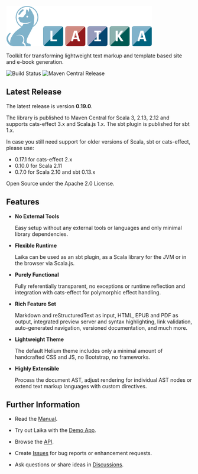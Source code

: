 
![Laika](docs/src/img/site/laika-dog@1.5x.png)

Toolkit for transforming lightweight text markup and template based site and e-book generation.

![Build Status](https://github.com/planet42/Laika/workflows/CI/badge.svg)
![Maven Central Release](https://img.shields.io/maven-central/v/org.planet42/laika-core_2.12.svg)


Latest Release
--------------

The latest release is version **0.19.0**.  

The library is published to Maven Central for Scala 3, 2.13, 2.12 and supports cats-effect 3.x and Scala.js 1.x.
The sbt plugin is published for sbt 1.x.

In case you still need support for older versions of Scala, sbt or cats-effect, please use:
* 0.17.1 for cats-effect 2.x
* 0.10.0 for Scala 2.11
* 0.7.0 for Scala 2.10 and sbt 0.13.x

Open Source under the Apache 2.0 License.


Features
--------

* **No External Tools**

  Easy setup without any external tools or languages and only minimal library dependencies.
  
* **Flexible Runtime**

  Laika can be used as an sbt plugin, as a Scala library for the JVM or in the browser via Scala.js.
  
* **Purely Functional**

  Fully referentially transparent, no exceptions or runtime reflection and integration 
  with cats-effect for polymorphic effect handling.
  
* **Rich Feature Set**

  Markdown and reStructuredText as input, HTML, EPUB and PDF as output, integrated preview server and syntax highlighting, 
  link validation, auto-generated navigation, versioned documentation, and much more.
  
* **Lightweight Theme**

  The default Helium theme includes only a minimal amount of handcrafted CSS and JS, no Bootstrap, no frameworks.

* **Highly Extensible**

  Process the document AST, adjust rendering for individual AST nodes 
  or extend text markup languages with custom directives.
  

Further Information
-------------------

* Read the [Manual].

* Try out Laika with the [Demo App].

* Browse the [API].

* Create [Issues] for bug reports or enhancement requests.

* Ask questions or share ideas in [Discussions].
 

[Manual]: https://planet42.github.io/Laika/index.html
[Demo App]: http://planet42.org/
[API]: https://planet42.github.io/Laika/latest/api/laika/api/
[Issues]: https://github.com/planet42/Laika/issues
[Discussions]: https://github.com/planet42/Laika/discussions
